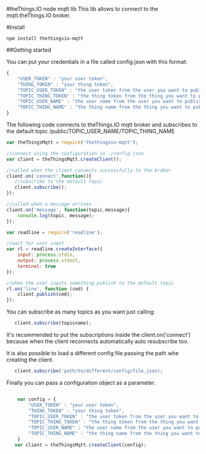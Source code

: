 #theThings.IO node mqtt lib
This lib allows to connect to the mqtt.theThings.IO broker.

#Install
```
npm install thethingsio-mqtt
```

##Getting started

You can put your credentials in a file called config.json with this format:

```js
{
    "USER_TOKEN" : "your user token",
    "THING_TOKEN" : "your thing token",
    "TOPIC_USER_TOKEN" : "the user token from the user you want to publish (can be your user token)",
    "TOPIC_THING_TOKEN" : "the thing token from the thing you want to publish (can be your thing token)",
    "TOPIC_USER_NAME" : "the user name from the user you want to publish (can be your user name)",
    "TOPIC_THING_NAME" : "the thing name from the thing you want to publish (can be your thing name)"
}
```

The following code connects to theThings.IO mqtt broker and subscribes to the default topic /public/TOPIC_USER_NAME/TOPIC_THING_NAME

```js
var theThingsMqtt = require('thethingsio-mqtt');

//connect using the configuration in ./config.json
var client = theThingsMqtt.createClient();

//called when the client connects successfully to the broker
client.on('connect',function(){
   //subscribe to the default topic
   client.subscribe();
});

//called when a message arrives
client.on('message', function(topic,message){
    console.log(topic, message);
});

var readline = require('readline');

//wait for user input
var rl = readline.createInterface({
    input: process.stdin,
    output: process.stdout,
    terminal: true
});

//when the user inputs something publish to the default topic
rl.on('line', function (cmd) {
    client.publish(cmd);
});
```

You can subscribe as many topics as you want just calling:
```js
   client.subscribe(topicname);
```

It's recommended to put the subscriptions inside the client.on('connect') because when the client reconnects
automatically auto resubscribe too.


It is also possible to load a different config file passing the path whe creating the client.
```js
   client.subscribe('path/to/different/config/file.json);
```

Finally you can pass a configuration object as a parameter.

```js

    var config = {
        "USER_TOKEN" : "your user token",
        "THING_TOKEN" : "your thing token",
        "TOPIC_USER_TOKEN" : "the user token from the user you want to publish (can be your user token)",
        "TOPIC_THING_TOKEN" : "the thing token from the thing you want to publish (can be your thing token)",
        "TOPIC_USER_NAME" : "the user name from the user you want to publish (can be your user name)",
        "TOPIC_THING_NAME" : "the thing name from the thing you want to publish (can be your thing name)"
    }
   var client = theThingsMqtt.createClient(config);
```
